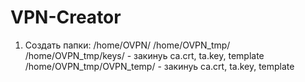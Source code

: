 # VPN-Creator
1) Создать папки:
/home/OVPN/
/home/OVPN_tmp/
/home/OVPN_tmp/keys/ - закинуь ca.crt, ta.key, template
/home/OVPN_tmp/OVPN_temp/ - закинуь ca.crt, ta.key, template
